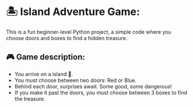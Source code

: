 # 🏝️ Island Adventure Game:
This is a fun beginner-level Python project, a simple code where you choose doors and boxes to find a hidden treasure.

## 🎮 Game description:
- You arrive on a island 🌴.
- You must choose between two doors: Red or Blue.
- Behind each door, surprises await. Some good, some dangerous!
- If you make it past the doors, you must choose between 3 boxes to find the treasure.
